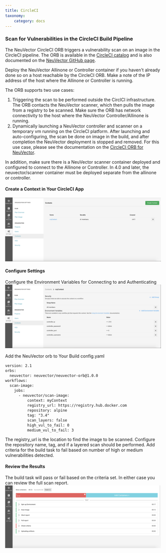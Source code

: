 ```yaml
---
title: CircleCI
taxonomy:
    category: docs
---
```


### Scan for Vulnerabilities in the CircleCI Build Pipeline

The NeuVector CircleCI ORB triggers a vulnerability scan on an image in the CircleCI pipeline. The ORB is available in the [CircleCI catalog](https://circleci.com/orbs/registry/orb/neuvector/neuvector-orb) and is also documented on the [NeuVector GitHub page](https://github.com/neuvector/circleci-orb).

Deploy the NeuVector Allinone or Controller container if you haven't already done so on a host reachable by the CircleCI ORB. Make a note of the IP address of the host where the Allinone or Controller is running.

The ORB supports two use cases:
1. Triggering the scan to be performed outside the CirclCI infrastructure. The ORB contacts the NeuVector scanner, which then pulls the image from a registry to be scanned. Make sure the ORB has network connectivity to the host where the NeuVector Controller/Allinone is running.
2. Dynamically launching a NeuVector controller and scanner on a temporary vm running on the CircleCI platform. After launching and auto-configuring, the scan be done on image in the build, and after completion the NeuVector deployment is stopped and removed.  For this use case, please see the documentation on the [CircleCI ORB for NeuVector](https://circleci.com/orbs/registry/orb/neuvector/neuvector-orb).

In addition, make sure there is a NeuVector scanner container deployed and configured to connect to the Allinone or Controller. In 4.0 and later, the neuvector/scanner container must be deployed separate from the allinone or controller.

#### Create a Context in Your CircleCI App
![context](context.png)

#### Configure Settings 
Configure the Environment Variables for Connecting to and Authenticating
![settings](circleci_settings.png)

Add the NeuVector orb to Your Build config.yaml
```
version: 2.1
orbs:
  neuvector: neuvector/neuvector-orb@1.0.0
workflows:
  scan-image:
    jobs:
      - neuvector/scan-image:
          context: myContext
          registry_url: https://registry.hub.docker.com
          repository: alpine
          tag: "3.4"
          scan_layers: false
          high_vul_to_fail: 0
          medium_vul_to_fail: 3
```
The registry_url is the location to find the image to be scanned. Configure the repository name, tag, and if a layered scan should be performed. Add criteria for the build task to fail based on number of high or medium vulnerabilities detected.

#### Review the Results
The build task will pass or fail based on the criteria set. In either case you can review the full scan report.
![fail](circleci_fail.png)


